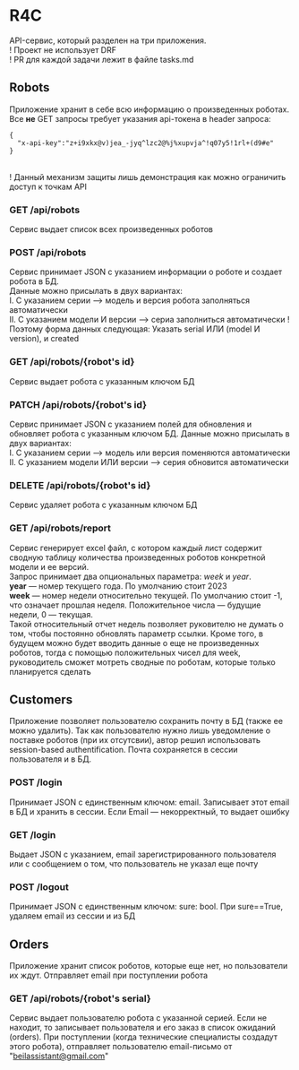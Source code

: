 # R4C
API-сервис, который разделен на три приложения.
<br />
! Проект не использует DRF
<br />
! PR для каждой задачи лежит в файле tasks.md

## Robots
Приложение хранит в себе всю информацию о произведенных роботах.
Все **не** GET запросы требует указания api-токена в header запроса:
```
{
  "x-api-key":"z+i9xkx@v)jea_-jyq^lzc2@%j%xupvja^!q07y5!1rl+(d9#e"
}
```
<br />
! Данный механизм защиты лишь демонстрация как можно ограничить доступ к точкам API

### GET /api/robots
Сервис выдает список всех произведенных роботов

### POST /api/robots
Сервис принимает JSON с указанием информации о роботе и создает робота в БД.
<br />
Данные можно присылать в двух вариантах:
<br />
I. C указанием серии --> модель и версия робота заполняться автоматически
<br />
II. С указанием модели И версии --> сериа заполниться автоматически
!Поэтому форма данных следующая: Указать serial ИЛИ (model И version), и created

### GET /api/robots/{robot's id}
Сервис выдает робота с указанным ключом БД

### PATCH /api/robots/{robot's id}
Сервис принимает JSON с указанием полей для обновления и обновляет робота с указанным ключом БД.
Данные можно присылать в двух вариантах:
<br />
I. С указанием серии --> модель или версия поменяются автоматически
<br />
II. С указанием модели ИЛИ версии --> серия обновится автоматически

### DELETE /api/robots/{robot's id}
Сервис удаляет робота с указанным ключом БД

### GET /api/robots/report
Сервис генерирует excel файл, с котором каждый лист содержит сводную таблицу количества произведенных роботов конкретной модели и ее версий.
<br />
Запрос принимает два опциональных параметра: *week* и *year*.
<br />
**year** — номер текущего года. По умолчанию стоит 2023
<br />
**week** — номер недели относительно текущей. По умолчанию стоит -1, что означает прошлая неделя. Положительное числа — будущие недели, 0 — текущая.
<br />
Такой относительный отчет недель позволяет руковителю не думать о том, чтобы постоянно обновлять параметр ссылки.
Кроме того, в будущем можно будет вводить данные о еще не произведенных роботов, тогда с помощью положительных чисел для week, руководитель сможет мотреть сводные по роботам, которые только планируется сделать

## Customers
Приложение позволяет пользователю сохранить почту в БД (также ее можно удалить).
Так как пользователю нужно лишь уведомление о поставке роботов (при их отсутсвии), автор решил использовать session-based authentification.
Почта сохраняется в сессии пользователя и в БД.

### POST /login
Принимает JSON с единственным ключом: email. Записывает этот email в БД и хранить в сессии. Если Email — некорректный, то выдает ошибку

### GET /login
Выдает JSON с указанием, email зарегистрированного пользователя или c сообщением о том, что пользователь не указал еще почту

### POST /logout
Принимает JSON с единственным ключом: sure: bool. При sure==True, удаляем email из сессии и из БД

## Orders
Приложение хранит список роботов, которые еще нет, но пользователи их ждут. Отправляет email при поступлении робота

### GET /api/robots/{robot's serial}
Сервис выдает пользователю робота с указанной серией. Если не находит, то записывает пользователя и его заказ в список ожиданий (orders).
При поступлении (когда технические специалисты создадут этого робота), отправляет пользователю email-письмо от "beilassistant@gmail.com"

